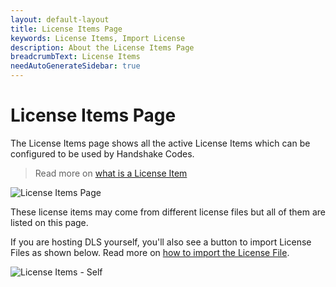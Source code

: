 ```yaml
---
layout: default-layout
title: License Items Page
keywords: License Items, Import License
description: About the License Items Page
breadcrumbText: License Items
needAutoGenerateSidebar: true
---
```


# License Items Page

The License Items page shows all the active License Items which can be configured to be used by Handshake Codes.

> Read more on [what is a License Item]({{site.about}}terms.html#license-item)

![License Items Page]({{site.assets}}imgs/licenseitems-001.png)

These license items may come from different license files but all of them are listed on this page.

If you are hosting DLS yourself, you'll also see a button to import License Files as shown below. Read more on [how to import the License File]({{site.selfhosting}}managedls.html#import-the-license-file).

![License Items - Self]({{site.assets}}imgs/licenseitems-002.png)